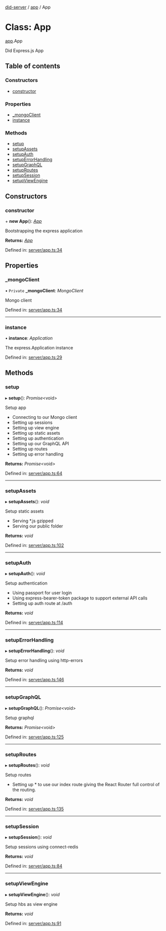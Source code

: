 [did-server](../README.md) / [app](../modules/app.md) / App

# Class: App

[app](../modules/app.md).App

Did Express.js App

## Table of contents

### Constructors

- [constructor](app.app-1.md#constructor)

### Properties

- [\_mongoClient](app.app-1.md#_mongoclient)
- [instance](app.app-1.md#instance)

### Methods

- [setup](app.app-1.md#setup)
- [setupAssets](app.app-1.md#setupassets)
- [setupAuth](app.app-1.md#setupauth)
- [setupErrorHandling](app.app-1.md#setuperrorhandling)
- [setupGraphQL](app.app-1.md#setupgraphql)
- [setupRoutes](app.app-1.md#setuproutes)
- [setupSession](app.app-1.md#setupsession)
- [setupViewEngine](app.app-1.md#setupviewengine)

## Constructors

### constructor

\+ **new App**(): [*App*](app.app-1.md)

Bootstrapping the express application

**Returns:** [*App*](app.app-1.md)

Defined in: [server/app.ts:34](https://github.com/Puzzlepart/did/blob/5da6768a/server/app.ts#L34)

## Properties

### \_mongoClient

• `Private` **\_mongoClient**: *MongoClient*

Mongo client

Defined in: [server/app.ts:34](https://github.com/Puzzlepart/did/blob/5da6768a/server/app.ts#L34)

___

### instance

• **instance**: *Application*

The express.Application instance

Defined in: [server/app.ts:29](https://github.com/Puzzlepart/did/blob/5da6768a/server/app.ts#L29)

## Methods

### setup

▸ **setup**(): *Promise*<void\>

Setup app

* Connecting to our Mongo client
* Setting up sessions
* Setting up view engine
* Setting up static assets
* Setting up authentication
* Setting up our GraphQL API
* Setting up routes
* Setting up error handling

**Returns:** *Promise*<void\>

Defined in: [server/app.ts:64](https://github.com/Puzzlepart/did/blob/5da6768a/server/app.ts#L64)

___

### setupAssets

▸ **setupAssets**(): *void*

Setup static assets

* Serving *.js gzipped
* Serving our public folder

**Returns:** *void*

Defined in: [server/app.ts:102](https://github.com/Puzzlepart/did/blob/5da6768a/server/app.ts#L102)

___

### setupAuth

▸ **setupAuth**(): *void*

Setup authentication

* Using passport for user login
* Using express-bearer-token package to support external API calls
* Setting up auth route at /auth

**Returns:** *void*

Defined in: [server/app.ts:114](https://github.com/Puzzlepart/did/blob/5da6768a/server/app.ts#L114)

___

### setupErrorHandling

▸ **setupErrorHandling**(): *void*

Setup error handling using http-errors

**Returns:** *void*

Defined in: [server/app.ts:146](https://github.com/Puzzlepart/did/blob/5da6768a/server/app.ts#L146)

___

### setupGraphQL

▸ **setupGraphQL**(): *Promise*<void\>

Setup graphql

**Returns:** *Promise*<void\>

Defined in: [server/app.ts:125](https://github.com/Puzzlepart/did/blob/5da6768a/server/app.ts#L125)

___

### setupRoutes

▸ **setupRoutes**(): *void*

Setup routes

* Setting up * to use our index route giving the React
Router full control of the routing.

**Returns:** *void*

Defined in: [server/app.ts:135](https://github.com/Puzzlepart/did/blob/5da6768a/server/app.ts#L135)

___

### setupSession

▸ **setupSession**(): *void*

Setup sessions using connect-redis

**Returns:** *void*

Defined in: [server/app.ts:84](https://github.com/Puzzlepart/did/blob/5da6768a/server/app.ts#L84)

___

### setupViewEngine

▸ **setupViewEngine**(): *void*

Setup hbs as view engine

**Returns:** *void*

Defined in: [server/app.ts:91](https://github.com/Puzzlepart/did/blob/5da6768a/server/app.ts#L91)
